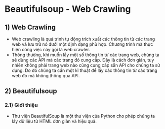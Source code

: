 # Beautifulsoup - Web Crawling
## **1) Web Crawling**
- Web crawling là quá trình tự động trích xuất các thông tin từ các trang web và lưu trữ nó dưới một định dạng phù hợp. Chương trình mà thực hiện công việc này gọi là web crawler.
- Thông thường, khi muốn lấy một số thông tin từ các trang web, chúng ta sẽ dùng các API mà các trang đó cung cấp. Đây là cách đơn giản, tuy nhiên không phải trang web nào cũng cung cấp sẵn API cho chúng ta sử dụng. Do đó chúng ta cần một kĩ thuật để lấy các thông tin từ các trang web đó mà không thông qua API.
## **2) Beautifulsoup**
### **2.1) Giới thiệu**
- Thư viện BeautifulSoup là một thư viện của Python cho phép chúng ta lấy dữ liệu từ HTML đơn giản và hiệu quả.